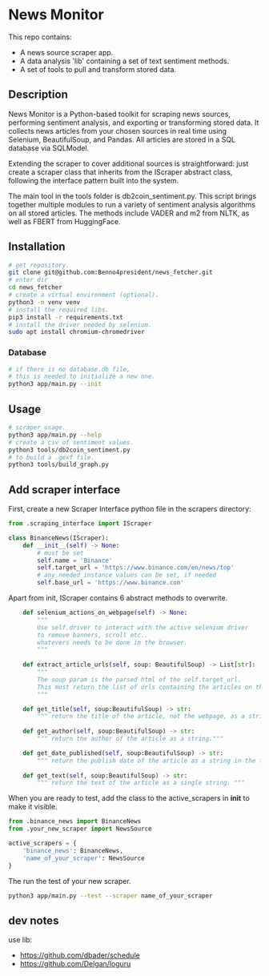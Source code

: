 # News Monitor
This repo contains:
- A news source scraper app.
- A data analysis 'lib' containing a set of text sentiment methods.
- A set of tools to pull and transform stored data.

## Description
News Monitor is a Python-based toolkit for scraping news sources, performing sentiment analysis, and exporting or transforming stored data. It collects news articles from your chosen sources in real time using Selenium, BeautifulSoup, and Pandas. All articles are stored in a SQL database via SQLModel.

Extending the scraper to cover additional sources is straightforward: just create a scraper class that inherits from the IScraper abstract class, following the interface pattern built into the system.

The main tool in the tools folder is db2coin_sentiment.py. This script brings together multiple modules to run a variety of sentiment analysis algorithms on all stored articles. The methods include VADER and m2 from NLTK, as well as FBERT from HuggingFace.

## Installation
```bash
# get repository.
git clone git@github.com:Benno4president/news_fetcher.git
# enter dir
cd news_fetcher 
# create a virtual environment (optional).
python3 -m venv venv
# install the required libs.
pip3 install -r requirements.txt
# install the driver needed by selenium.
sudo apt install chromium-chromedriver
```
### Database
```bash
# if there is no database.db file,
# this is needed to initialize a new one.
python3 app/main.py --init
```

## Usage
```bash
# scraper usage.
python3 app/main.py --help 
# create a csv of sentiment values.
python3 tools/db2coin_sentiment.py 
# to build a .gexf file.
python3 tools/build_graph.py 
```
## Add scraper interface
First, create a new Scraper Interface python file in the scrapers directory:
```py
from .scraping_interface import IScraper

class BinanceNews(IScraper):
    def __init__(self) -> None:
        # must be set
        self.name = 'Binance'
        self.target_url = 'https://www.binance.com/en/news/top'
        # any needed instance values can be set, if needed
        self.base_url = 'https://www.binance.com'

```
Apart from init, IScraper contains 6 abstract methods to overwrite.
```py
    def selenium_actions_on_webpage(self) -> None:
        """
        Use self.driver to interact with the active selenium driver
        to remove banners, scroll etc.. 
        whatevers needs to be done in the browser.
        """
    
    def extract_article_urls(self, soup: BeautifulSoup) -> List[str]:
        """ 
        The soup param is the parsed html of the self.target_url.
        This must return the list of urls containing the articles on the site.
        """

    def get_title(self, soup:BeautifulSoup) -> str:
        """ return the title of the article, not the webpage, as a string. """
    
    def get_author(self, soup:BeautifulSoup) -> str:
        """ return the author of the article as a string."""

    def get_date_published(self, soup:BeautifulSoup) -> str:
        """ return the publish date of the article as a string in the format 'yyyy-mm-dd hh:mm'. """
    
    def get_text(self, soup:BeautifulSoup) -> str:
        """ return the text of the article as a single string. """
```
When you are ready to test, add the class to the active_scrapers in __init__ to make it visible.
```py
from .binance_news import BinanceNews
from .your_new_scraper import NewsSource

active_scrapers = {
    'binance_news': BinanceNews,
    'name_of_your_scraper': NewsSource
}
```
The run the test of your new scraper.
```bash
python3 app/main.py --test --scraper name_of_your_scraper
```

## dev notes
use lib:
- https://github.com/dbader/schedule
- https://github.com/Delgan/loguru